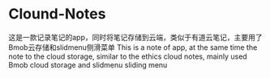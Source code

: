 # Clound-Notes
这是一款记录笔记的app，同时将笔记存储到云端，类似于有道云笔记，主要用了Bmob云存储和slidmenu侧滑菜单
This is a note of app, at the same time the note to the cloud storage, similar to the ethics cloud notes, mainly used Bmob cloud storage and slidmenu sliding menu
